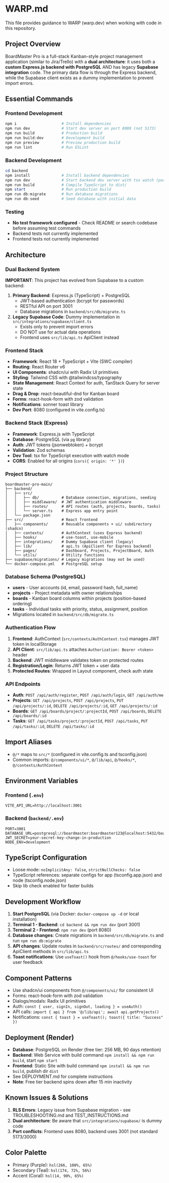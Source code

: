 # WARP.md

This file provides guidance to WARP (warp.dev) when working with code in this repository.

## Project Overview

BoardMaster Pro is a full-stack Kanban-style project management application (similar to Jira/Trello) with a **dual architecture**: it uses both a **custom Express.js backend with PostgreSQL** AND has legacy **Supabase integration** code. The primary data flow is through the Express backend, while the Supabase client exists as a dummy implementation to prevent import errors.

## Essential Commands

### Frontend Development
```powershell
npm i                    # Install dependencies
npm run dev              # Start dev server on port 8080 (not 5173)
npm run build            # Production build
npm run build:dev        # Development build
npm run preview          # Preview production build
npm run lint             # Run ESLint
```

### Backend Development
```powershell
cd backend
npm install              # Install backend dependencies
npm run dev              # Start backend dev server with tsx watch (port 3001)
npm run build            # Compile TypeScript to dist/
npm start                # Run production build
npm run db:migrate       # Run database migrations
npm run db:seed          # Seed database with initial data
```

### Testing
- **No test framework configured** - Check README or search codebase before assuming test commands
- Backend tests not currently implemented
- Frontend tests not currently implemented

## Architecture

### Dual Backend System
**IMPORTANT**: This project has evolved from Supabase to a custom backend:
1. **Primary Backend**: Express.js (TypeScript) + PostgreSQL
   - JWT-based authentication (bcrypt for passwords)
   - RESTful API on port 3001
   - Database migrations in `backend/src/db/migrate.ts`
2. **Legacy Supabase Code**: Dummy implementation in `src/integrations/supabase/client.ts`
   - Exists only to prevent import errors
   - DO NOT use for actual data operations
   - Frontend uses `src/lib/api.ts` ApiClient instead

### Frontend Stack
- **Framework**: React 18 + TypeScript + Vite (SWC compiler)
- **Routing**: React Router v6
- **UI Components**: shadcn/ui with Radix UI primitives
- **Styling**: Tailwind CSS with @tailwindcss/typography
- **State Management**: React Context for auth, TanStack Query for server state
- **Drag & Drop**: react-beautiful-dnd for Kanban board
- **Forms**: react-hook-form with zod validation
- **Notifications**: sonner toast library
- **Dev Port**: 8080 (configured in vite.config.ts)

### Backend Stack (Express)
- **Framework**: Express.js with TypeScript
- **Database**: PostgreSQL (via `pg` library)
- **Auth**: JWT tokens (jsonwebtoken) + bcrypt
- **Validation**: Zod schemas
- **Dev Tool**: tsx for TypeScript execution with watch mode
- **CORS**: Enabled for all origins (`cors({ origin: '*' })`)

### Project Structure
```
boardmaster-pro-main/
├── backend/
│   ├── src/
│   │   ├── db/          # Database connection, migrations, seeding
│   │   ├── middleware/  # JWT authentication middleware
│   │   ├── routes/      # API routes (auth, projects, boards, tasks)
│   │   └── server.ts    # Express app entry point
│   └── package.json
├── src/                 # React frontend
│   ├── components/      # Reusable components + ui/ subdirectory (shadcn)
│   ├── contexts/        # AuthContext (uses Express backend)
│   ├── hooks/           # use-toast, use-mobile
│   ├── integrations/    # Dummy Supabase client (legacy)
│   ├── lib/             # api.ts (ApiClient for Express backend)
│   ├── pages/           # Dashboard, Projects, ProjectBoard, Auth
│   └── utils/           # Utility functions
├── supabase/migrations/ # Legacy migrations (may not be used)
└── docker-compose.yml   # PostgreSQL setup
```

### Database Schema (PostgreSQL)
- **users** - User accounts (id, email, password hash, full_name)
- **projects** - Project metadata with owner relationships
- **boards** - Kanban board columns within projects (position-based ordering)
- **tasks** - Individual tasks with priority, status, assignment, position
- Migrations located in `backend/src/db/migrate.ts`

### Authentication Flow
1. **Frontend**: AuthContext (`src/contexts/AuthContext.tsx`) manages JWT token in localStorage
2. **API Client**: `src/lib/api.ts` attaches `Authorization: Bearer <token>` header
3. **Backend**: JWT middleware validates token on protected routes
4. **Registration/Login**: Returns JWT token + user data
5. **Protected Routes**: Wrapped in Layout component, check auth state

### API Endpoints
- **Auth**: `POST /api/auth/register`, `POST /api/auth/login`, `GET /api/auth/me`
- **Projects**: `GET /api/projects`, `POST /api/projects`, `PUT /api/projects/:id`, `DELETE /api/projects/:id`, `GET /api/projects/:id`
- **Boards**: `GET /api/boards/project/:projectId`, `POST /api/boards`, `DELETE /api/boards/:id`
- **Tasks**: `GET /api/tasks/project/:projectId`, `POST /api/tasks`, `PUT /api/tasks/:id`, `DELETE /api/tasks/:id`

## Import Aliases
- `@/*` maps to `src/*` (configured in vite.config.ts and tsconfig.json)
- Common imports: `@/components/ui/*`, `@/lib/api`, `@/hooks/*`, `@/contexts/AuthContext`

## Environment Variables

### Frontend (`.env`)
```env
VITE_API_URL=http://localhost:3001
```

### Backend (`backend/.env`)
```env
PORT=3001
DATABASE_URL=postgresql://boardmaster:boardmaster123@localhost:5432/boardmaster
JWT_SECRET=your-secret-key-change-in-production
NODE_ENV=development
```

## TypeScript Configuration
- Loose mode: `noImplicitAny: false`, `strictNullChecks: false`
- TypeScript references: separate configs for app (tsconfig.app.json) and node (tsconfig.node.json)
- Skip lib check enabled for faster builds

## Development Workflow
1. **Start PostgreSQL** (via Docker: `docker-compose up -d` or local installation)
2. **Terminal 1 - Backend**: `cd backend && npm run dev` (port 3001)
3. **Terminal 2 - Frontend**: `npm run dev` (port 8080)
4. **Database changes**: Create migrations in `backend/src/db/migrate.ts` and run `npm run db:migrate`
5. **API changes**: Update routes in `backend/src/routes/` and corresponding ApiClient methods in `src/lib/api.ts`
6. **Toast notifications**: Use `useToast()` hook from `@/hooks/use-toast` for user feedback

## Component Patterns
- Use shadcn/ui components from `@/components/ui/` for consistent UI
- Forms: react-hook-form with zod validation
- Dialogs/modals: Radix UI primitives
- Auth: `const { user, signIn, signOut, loading } = useAuth()`
- API calls: `import { api } from '@/lib/api'; await api.getProjects()`
- Notifications: `const { toast } = useToast(); toast({ title: "Success" })`

## Deployment (Render)
- **Database**: PostgreSQL on Render (free tier: 256 MB, 90 days retention)
- **Backend**: Web Service with build command `npm install && npm run build`, start `npm start`
- **Frontend**: Static Site with build command `npm install && npm run build`, publish dir `dist`
- See DEPLOYMENT.md for complete instructions
- **Note**: Free tier backend spins down after 15 min inactivity

## Known Issues & Solutions
1. **RLS Errors**: Legacy issue from Supabase migration - see TROUBLESHOOTING.md and TEST_INSTRUCTIONS.md
2. **Dual architecture**: Be aware that `src/integrations/supabase/` is dummy code
3. **Port conflicts**: Frontend uses 8080, backend uses 3001 (not standard 5173/3000)

## Color Palette
- Primary (Purple): `hsl(266, 100%, 65%)`
- Secondary (Teal): `hsl(174, 72%, 56%)`
- Accent (Coral): `hsl(14, 90%, 65%)`
